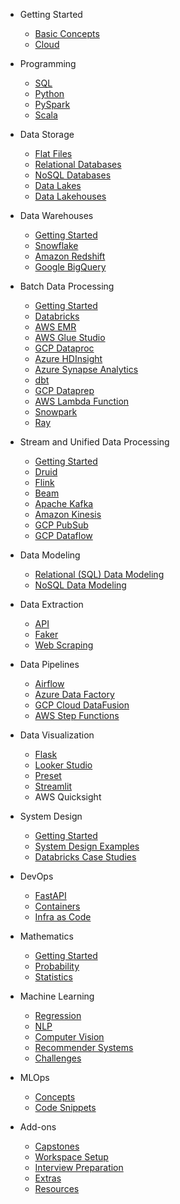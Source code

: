 - Getting Started

  - [Basic Concepts](01-foundations/basics/)
  - [Cloud](01-foundations/cloud/)

- Programming

  - [SQL](01-foundations/language/sql/)
  - [Python](01-foundations/language/python/)
  - [PySpark](01-foundations/language/pyspark/)
  - [Scala](01-foundations/language/scala/)

- Data Storage

  - [Flat Files](02-storage/flat-files/)
  - [Relational Databases](02-storage/databases/)
  - [NoSQL Databases](02-storage/nosql-databases/)
  - [Data Lakes](02-storage/datalakes/)
  - [Data Lakehouses](02-storage/lakehouses/)

- Data Warehouses

  - [Getting Started](02-storage/warehouses/)
  - [Snowflake](02-storage/warehouses/snowflake/)
  - [Amazon Redshift](02-storage/warehouses/amazon-redshift/)
  - [Google BigQuery](02-storage/warehouses/bigquery/)

- Batch Data Processing

  - [Getting Started](01-foundations/basics/batch-data-processing.md)
  - [Databricks](03-processing/databricks/)
  - [AWS EMR](03-processing/aws-emr/)
  - [AWS Glue Studio](03-processing/aws-glue/)
  - [GCP Dataproc](03-processing/gcp-dataproc/)
  - [Azure HDInsight](03-processing/azure-hdinsight/)
  - [Azure Synapse Analytics](03-processing/azure-synapse-analytics/)
  - [dbt](03-processing/dbt/)
  - [GCP Dataprep](03-processing/gcp-dataprep/)
  - [AWS Lambda Function](03-processing/aws-lambda-function/)
  - [Snowpark](03-processing/snowpark/)
  - [Ray](03-processing/ray/)

- Stream and Unified Data Processing

  - [Getting Started](01-foundations/basics/stream-data-processing.md)
  - [Druid](03-processing/druid/)
  - [Flink](03-processing/flink/)
  - [Beam](03-processing/beam/)
  - [Apache Kafka](03-processing/kafka/)
  - [Amazon Kinesis](03-processing/kinesis/)
  - [GCP PubSub](03-processing/pubsub/)
  - [GCP Dataflow](03-processing/dataflow/)

- Data Modeling

  - [Relational (SQL) Data Modeling](04-data-modeling/sql/)
  - [NoSQL Data Modeling](04-data-modeling/nosql/)

- Data Extraction

  - [API](05-extraction/api/)
  - [Faker](05-extraction/faker/)
  - [Web Scraping](05-extraction/webscraping/)

- Data Pipelines

  - [Airflow](06-orchestration/airflow/)
  - [Azure Data Factory](06-orchestration/azure-data-factory/)
  - [GCP Cloud DataFusion](06-orchestration/datafusion/)
  - [AWS Step Functions](06-orchestration/stepfunctions/)

- Data Visualization

  - [Flask](08-visualization/flask/)
  - [Looker Studio](08-visualization/looker-studio/)
  - [Preset](08-visualization/preset/)
  - [Streamlit](08-visualization/streamlit/)
  - AWS Quicksight

- System Design

  - [Getting Started](system-design/README.md)
  - [System Design Examples](system-design/examples.md)
  - [Databricks Case Studies](system-design/databricks-case-studies.md)

- DevOps

  - [FastAPI](07-devops/fastapi/)
  - [Containers](07-devops/containers/)
  - [Infra as Code](07-devops/iac/)

- Mathematics

  - [Getting Started](mathematics/)
  - [Probability](mathematics/probability/)
  - [Statistics](mathematics/statistics/)
  
- Machine Learning

  - [Regression](10-datascience/regression/)
  - [NLP](10-datascience/nlp/)
  - [Computer Vision](10-datascience/computer-vision/)
  - [Recommender Systems](10-datascience/recsys/)
  - [Challenges](10-datascience/challenges/)

- MLOps

  - [Concepts](17-mlops/)
  - [Code Snippets](17-mlops/code-snippets.md)

- Add-ons

  - [Capstones](12-capstones/README.md)
  - [Workspace Setup](01-foundations/developer/)
  - [Interview Preparation](a1-interviewprep/)
  - [Extras](b3-misc/extras.md)
  - [Resources](b3-misc/resources.md)
